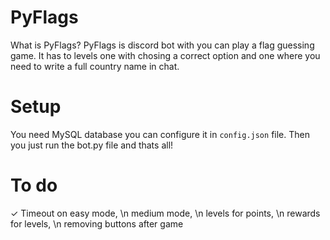 # PyFlags
What is PyFlags?
PyFlags is discord bot with you can play a flag guessing game.
It has to levels one with chosing a correct option and one where you need to write a full country name in chat.

# Setup 
You need MySQL database you can configure it in `config.json` file.
Then you just run the bot.py file and thats all!

# To do
✓ Timeout on easy mode, \n
medium mode, \n
levels for points, \n
rewards for levels, \n
removing buttons after game


